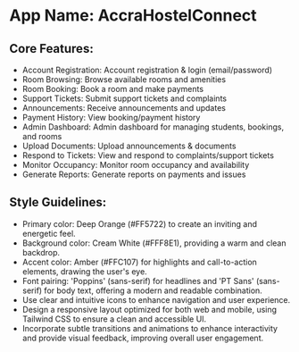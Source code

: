 # **App Name**: AccraHostelConnect

## Core Features:

- Account Registration: Account registration & login (email/password)
- Room Browsing: Browse available rooms and amenities
- Room Booking: Book a room and make payments
- Support Tickets: Submit support tickets and complaints
- Announcements: Receive announcements and updates
- Payment History: View booking/payment history
- Admin Dashboard: Admin dashboard for managing students, bookings, and rooms
- Upload Documents: Upload announcements & documents
- Respond to Tickets: View and respond to complaints/support tickets
- Monitor Occupancy: Monitor room occupancy and availability
- Generate Reports: Generate reports on payments and issues

## Style Guidelines:

- Primary color: Deep Orange (#FF5722) to create an inviting and energetic feel.
- Background color: Cream White (#FFF8E1), providing a warm and clean backdrop.
- Accent color: Amber (#FFC107) for highlights and call-to-action elements, drawing the user's eye.
- Font pairing: 'Poppins' (sans-serif) for headlines and 'PT Sans' (sans-serif) for body text, offering a modern and readable combination.
- Use clear and intuitive icons to enhance navigation and user experience.
- Design a responsive layout optimized for both web and mobile, using Tailwind CSS to ensure a clean and accessible UI.
- Incorporate subtle transitions and animations to enhance interactivity and provide visual feedback, improving overall user engagement.